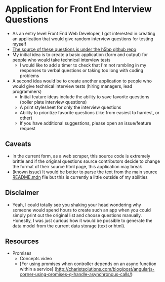 # Application for Front End Interview Questions

* As an entry level Front End Web Developer, I got interested in creating an application that would give random interview questions for testing myself
* [The source of these questions is under the h5bp github repo](http://h5bp.github.io/Front-end-Developer-Interview-Questions/)
* My initial idea is to create a basic application (form and output) for people who would take technical interview tests
  * I would like to add a timer to check that I'm not rambling in my responses to verbal questions or taking too long with coding problems
* A second idea would be to create another application to people who would give technical interview tests (hiring managers, lead programmers)
  * Initial feature ideas include the ability to save favorite questions (boiler plate interview questions)
  * A print stylesheet for only the interview questions
  * Ability to prioritize favorite questions (like from easiest to hardest, or other)
  * If you have additional suggestions, please open an issue/feature request

## Caveats

* In the current form, as a web scraper, this source code is extremely brittle and if the original questions source contributors decide to change the format of their source html page, this application may break
* (known issue) It would be better to parse the text from the main source [README.mdn](https://github.com/h5bp/Front-end-Developer-Interview-Questions) file but this is currently a little outside of my abilities

## Disclaimer

* Yeah, I could totally see you shaking your head wondering why someone would spend hours to create such an app when you could simply print out the original list and choose questions manually. Honestly, I was just curious how it would be possible to generate the data model from the current data storage (text or html).

## Resources

* Promises
  * Concepts video
  * [For using promises when controller depends on an async function within a service] (http://chariotsolutions.com/blog/post/angularjs-corner-using-promises-q-handle-asynchronous-calls/)